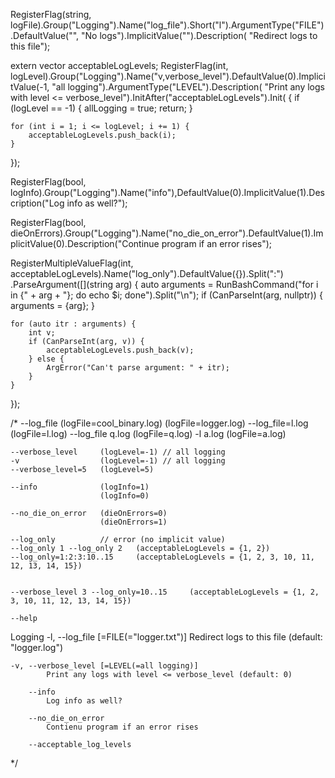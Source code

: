 
RegisterFlag(string, logFile).Group("Logging").Name("log_file").Short("l").ArgumentType("FILE").DefaultValue("", "No logs").ImplicitValue("").Description(
        "Redirect logs to this file");

extern vector<int> acceptableLogLevels;
RegisterFlag(int, logLevel).Group("Logging").Name("v,verbose_level").DefaultValue(0).ImplicitValue(-1, "all logging").ArgumentType("LEVEL").Description(
        "Print any logs with level <= verbose_level").InitAfter("acceptableLogLevels").Init([]() {
    if (logLevel == -1) {
        allLogging = true;
        return;
    }

    for (int i = 1; i <= logLevel; i += 1) {
        acceptableLogLevels.push_back(i);
    }
});

RegisterFlag(bool, logInfo).Group("Logging").Name("info"),DefaultValue(0).ImplicitValue(1).Description("Log info as well?");

RegisterFlag(bool, dieOnErrors).Group("Logging").Name("no_die_on_error").DefaultValue(1).ImplicitValue(0).Description("Continue program if an error rises");

RegisterMultipleValueFlag(int, acceptableLogLevels).Name("log_only").DefaultValue({}).Split(":")
.ParseArgument([](string arg) {
    auto arguments = RunBashCommand("for i in {" + arg + "}; do echo $i; done").Split("\n");
    if (CanParseInt(arg, nullptr)) {
        arguments = {arg};
    }

    for (auto itr : arguments) {
        int v;
        if (CanParseInt(arg, v)) {
            acceptableLogLevels.push_back(v);
        } else {
            ArgError("Can't parse argument: " + itr);
        }
    }
});

/*
    --log_file          (logFile=cool_binary.log)
                        (logFile=logger.log)
    --log_file=l.log    (logFile=l.log)
    --log_file q.log    (logFile=q.log)
    -l a.log            (logFile=a.log)


    --verbose_level     (logLevel=-1) // all logging
    -v                  (logLevel=-1) // all logging
    --verbose_level=5   (logLevel=5)

    --info              (logInfo=1)
                        (logInfo=0)

    --no_die_on_error   (dieOnErrors=0)
                        (dieOnErrors=1)

    --log_only          // error (no implicit value)
    --log_only 1 --log_only 2   (acceptableLogLevels = {1, 2})
    --log_only=1:2:3:10..15     (acceptableLogLevels = {1, 2, 3, 10, 11, 12, 13, 14, 15})


    --verbose_level 3 --log_only=10..15     (acceptableLogLevels = {1, 2, 3, 10, 11, 12, 13, 14, 15})

    --help

Logging
    -l, --log_file  [=FILE(="logger.txt")]
            Redirect logs to this file (default: "logger.log")

    -v, --verbose_level [=LEVEL(=all logging)]
            Print any logs with level <= verbose_level (default: 0)

        --info
            Log info as well?

        --no_die_on_error
            Contienu program if an error rises

        --acceptable_log_levels
*/

